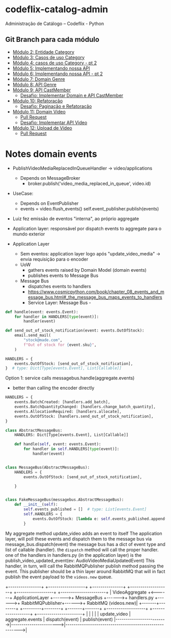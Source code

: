 # codeflix-catalog-admin
Administração de Catálogo – Codeflix - Python


## Git Branch para cada módulo
- [Módulo 2: Entidade Category](https://github.com/gcrsaldanha/codeflix-catalog-admin/tree/modulo-2-category)
- [Módulo 3: Casos de uso Category](https://github.com/gcrsaldanha/codeflix-catalog-admin/tree/modulo-3-category-use-cases)
- [Módulo 4: casos de uso Category - pt 2](https://github.com/gcrsaldanha/codeflix-catalog-admin/tree/modulo-4-category-use-cases-part-2)
- [Módulo 5: Implementando nossa API](https://github.com/gcrsaldanha/codeflix-catalog-admin/tree/modulo-5-django-api)
- [Módulo 6: Implementando nossa API - pt 2](https://github.com/gcrsaldanha/codeflix-catalog-admin/tree/modulo-6-django-api-parte-2)
- [Módulo 7: Domain Genre](https://github.com/gcrsaldanha/codeflix-catalog-admin/tree/modulo-7-genre-domain)
- [Módulo 8: API Genre](https://github.com/gcrsaldanha/codeflix-catalog-admin/tree/modulo-8-genre-api)
- [Módulo 9: API CastMember](https://github.com/gcrsaldanha/codeflix-catalog-admin/tree/modulo-9-cast-member)
    - [Desafio: Implementar Domain e API CastMember](https://github.com/gcrsaldanha/codeflix-catalog-admin/blob/main/referencias/Desafio%3A%20API%20CastMember.md)
- [Módulo 10: Refatoração](https://github.com/gcrsaldanha/codeflix-catalog-admin/tree/modulo-10-refatoracao)
    - [Desafio: Paginação e Refatoração](https://github.com/gcrsaldanha/codeflix-catalog-admin/blob/main/referencias/Desafio%3A%20Pagina%C3%A7%C3%A3o%20e%20Refatora%C3%A7%C3%A3o.md)
- [Módulo 11: Domain Video](https://github.com/gcrsaldanha/codeflix-catalog-admin/tree/modulo-11-domain-video-completo)
  - [Pull Request](https://github.com/gcrsaldanha/codeflix-catalog-admin/pull/9)
  - [Desafio: Implementar API Video](https://github.com/gcrsaldanha/codeflix-catalog-admin/blob/main/referencias/Desafio%3A%20API%20para%20cria%C3%A7%C3%A3o%20de%20v%C3%ADdeo%20sem%20m%C3%ADdia.md)
- [Módulo 12: Upload de Vídeo](https://github.com/gcrsaldanha/codeflix-catalog-admin/tree/modulo-12-upload-de-video)
  - [Pull Request](https://github.com/gcrsaldanha/codeflix-catalog-admin/pull/11)



# Notes domain events

- PublishVideoMediaReplacedInQueueHandler -> video/applications
  - Depends on MessageBroker
    - broker.publish('video_media_replaced_in_queue', video.id)
- UseCase:
  - Depends on EventPublisher
  - events = video.flush_events()
    self.event_publisher.publish(events)
- Luiz fez emissão de eventos "interna", ao próprio aggregate
- Application layer: responsável por dispatch events to aggregate para o mundo exterior


- Application Layer
  - Sem eventos: application layer logo após "update_video_media" -> envia requisição para o encoder
  - UoW
    - gathers events raised by Domain Model (domain events)
    - publishes events to Message Bus
  - Message Bus
    - dispatches events to handlers
    - https://www.cosmicpython.com/book/chapter_08_events_and_message_bus.html#_the_message_bus_maps_events_to_handlers
    - Service Layer: Message Bus - 
```python
def handle(event: events.Event):
    for handler in HANDLERS[type(event)]:
        handler(event)

def send_out_of_stock_notification(event: events.OutOfStock):
    email.send_mail(
        "stock@made.com",
        f"Out of stock for {event.sku}",
    )

HANDLERS = {
    events.OutOfStock: [send_out_of_stock_notification],
}  # type: Dict[Type[events.Event], List[Callable]]
```

Option 1: service calls messagebus.handle(aggregate.events)
- better than calling the encoder directly

```python
HANDLERS = {
    events.BatchCreated: [handlers.add_batch],
    events.BatchQuantityChanged: [handlers.change_batch_quantity],
    events.AllocationRequired: [handlers.allocate],
    events.OutOfStock: [handlers.send_out_of_stock_notification],
}

class AbstractMessageBus:
    HANDLERS: Dict[Type[events.Event], List[Callable]]

    def handle(self, event: events.Event):
        for handler in self.HANDLERS[type(event)]:
            handler(event)


class MessageBus(AbstractMessageBus):
    HANDLERS = {
        events.OutOfStock: [send_out_of_stock_notification],

    }


class FakeMessageBus(messagebus.AbstractMessageBus):
    def __init__(self):
        self.events_published = []  # type: List[events.Event]
        self.HANDLERS = {
            events.OutOfStock: [lambda e: self.events_published.append(e)]
        }
```


My aggregate method update_video adds an event to itself
The application layer, will poll these events and dispatch them to the message bus via message_bus.dispatch(event)
the message bus has a dict of event type and list of callable (handler).
the `dispatch` method will call the proper handler.
one of the handlers in handlers.py (in the application layer) is the publish_video_updated_event(ev: AudioVideoMediaUpdatedEvent)
This handler, in turn, will call the RabbitMQPublisher publish method passing the event.
This publisher should be a thin layer around RabbitMQ that will in fact publish the event payload to the `videos.new` queue.


+----------------+       +------------------+       +---------------+       +-------------------+       +------------------+       +----------------------+
| VideoAggregate +<------+ ApplicationLayer +------>+ MessageBus    +------>+ handlers.py       +------>+ RabbitMQPublisher+------>+ RabbitMQ (videos.new)|
+-------+--------+       +---------+--------+       +-------+-------+       +-------------------+       +------------------+       +----------------------+
        |                          |                        |                                                        |
        | update_video             | aggregate.events       | dispatch(event)                                        | publish(event)
        |------------------------->|----------------------->|------------------------------------------------------->|
